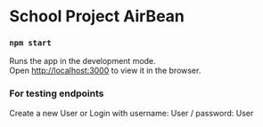 # School Project AirBean

### `npm start`

Runs the app in the development mode.\
Open [http://localhost:3000](http://localhost:3000) to view it in the browser.

### For testing endpoints

Create a new User or Login with username: User / password: User
